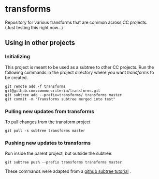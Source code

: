 # transforms
Repository for various transforms that are common across CC projects.
(Just testing this right now...)

## Using in other projects

### Initializing 
This project is meant to be used as a subtree to other CC projects. 
Run the following commands in the project directory where you want _transforms_ to be created.

```
git remote add -f transforms git@github.com:commoncriteria/transforms.git
git subtree add --prefix=transforms/ transforms master
git commit -m "Transforms subtree merged into test"
```

### Pulling new updates from transforms

To pull changes from the transform project
```
git pull -s subtree transforms master
```

### Pushing new updates to transforms
Run inside the parent project, but outside the subtree.

```
git subtree push --prefix transforms transforms master
```

These commands were adapted from a
[github subtree tutorial](https://help.github.com/articles/about-git-subtree-merges/#adding-a-new-repository-as-a-subtree)
.